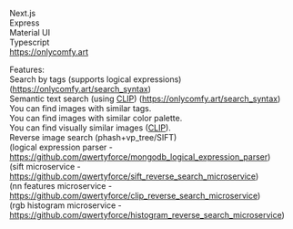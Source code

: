 Next.js <br>
Express <br>
Material UI <br>
Typescript <br>
https://onlycomfy.art
 
 
Features: <br>
Search by tags (supports logical expressions) (https://onlycomfy.art/search_syntax) <br>
Semantic text search (using [CLIP](https://github.com/openai/CLIP)) (https://onlycomfy.art/search_syntax) <br>
You can find images with similar tags. <br>
You can find images with similar color palette. <br>
You can find visually similar images ([CLIP](https://github.com/openai/CLIP)). <br>
Reverse image search (phash+vp_tree/SIFT) <br>
(logical expression parser - https://github.com/qwertyforce/mongodb_logical_expression_parser)<br>
(sift  microservice - https://github.com/qwertyforce/sift_reverse_search_microservice)<br>
(nn features microservice - https://github.com/qwertyforce/clip_reverse_search_microservice)<br>
(rgb histogram microservice - https://github.com/qwertyforce/histogram_reverse_search_microservice)
